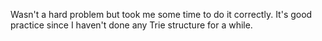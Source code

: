 Wasn't a hard problem but took me some time to do it correctly.
It's good practice since I haven't done any Trie structure for a while.
